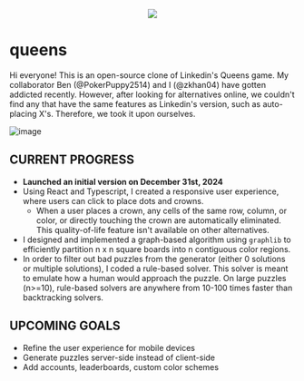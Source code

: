 
<p align="center">
  <img src="https://github.com/user-attachments/assets/ee6dea56-9489-44a8-b037-d4e3c158e2b8" />
</p>

# queens
Hi everyone! This is an open-source clone of Linkedin's Queens game. My collaborator Ben (@PokerPuppy2514) and I (@zkhan04) have gotten addicted recently. However, after looking for alternatives online, we couldn't find any that have the same features as Linkedin's version, such as auto-placing X's. Therefore, we took it upon ourselves.


![image](https://github.com/user-attachments/assets/9d7a58a3-d15e-41d1-b70d-35ace6758d1b)


## CURRENT PROGRESS
- **Launched an initial version on December 31st, 2024**
- Using React and Typescript, I created a responsive user experience, where users can click to place dots and crowns.
  - When a user places a crown, any cells of the same row, column, or color, or directly touching the crown are automatically eliminated. This quality-of-life feature isn't available on other alternatives.
- I designed and implemented a graph-based algorithm using `graphlib` to efficiently partition n x n square boards into n contiguous color regions.
- In order to filter out bad puzzles from the generator (either 0 solutions or multiple solutions), I coded a rule-based solver. This solver is meant to emulate how a human would approach the puzzle. On large puzzles (n>=10), rule-based solvers are anywhere from 10-100 times faster than backtracking solvers.

## UPCOMING GOALS
- Refine the user experience for mobile devices
- Generate puzzles server-side instead of client-side
- Add accounts, leaderboards, custom color schemes
